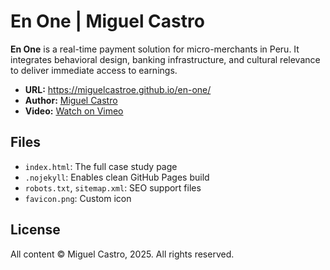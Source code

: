 # En One | Miguel Castro

**En One** is a real-time payment solution for micro-merchants in Peru. It integrates behavioral design, banking infrastructure, and cultural relevance to deliver immediate access to earnings.

- **URL:** https://miguelcastroe.github.io/en-one/
- **Author:** [Miguel Castro](https://www.linkedin.com/in/miguelcastroe/)
- **Video:** [Watch on Vimeo](https://vimeo.com/1071593465)

## Files
- `index.html`: The full case study page
- `.nojekyll`: Enables clean GitHub Pages build
- `robots.txt`, `sitemap.xml`: SEO support files
- `favicon.png`: Custom icon

## License
All content © Miguel Castro, 2025. All rights reserved.
